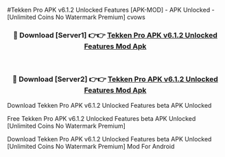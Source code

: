 #Tekken Pro APK v6.1.2 Unlocked Features [APK-MOD] - APK Unlocked - [Unlimited Coins No Watermark Premium] cvows



<div align="center">

<h3>🔴 Download [Server1] 👉👉 <a href="https://momento.my/?title=Tekken_Pro_APK_v6.1.2_Unlocked_Features">Tekken Pro APK v6.1.2 Unlocked Features Mod Apk</a></h3><br>

<h3>🔴 Download [Server2] 👉👉 <a href="https://momento.my/?title=Tekken_Pro_APK_v6.1.2_Unlocked_Features">Tekken Pro APK v6.1.2 Unlocked Features Mod Apk</a></h3>
</div>



Download Tekken Pro APK v6.1.2 Unlocked Features beta APK Unlocked

Free Tekken Pro APK v6.1.2 Unlocked Features beta APK Unlocked [Unlimited Coins No Watermark Premium]

Download Tekken Pro APK v6.1.2 Unlocked Features beta APK Unlocked [Unlimited Coins No Watermark Premium] Mod For Android
